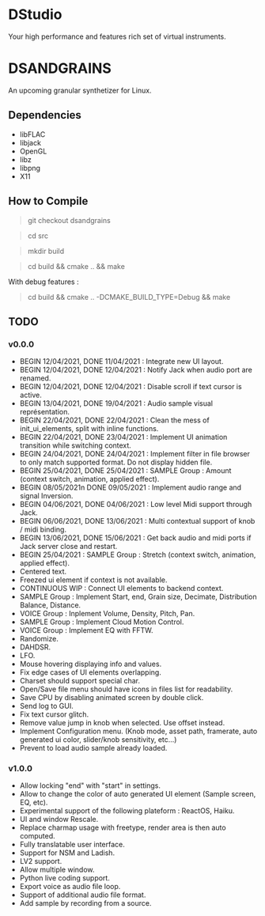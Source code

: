 # DStudio

Your high performance and features rich set of virtual instruments.

# DSANDGRAINS 

An upcoming granular synthetizer for Linux. 

## Dependencies

- libFLAC
- libjack
- OpenGL
- libz
- libpng
- X11

## How to Compile

> git checkout dsandgrains

> cd src

> mkdir build

> cd build && cmake .. && make

With debug features :

> cd build && cmake .. -DCMAKE_BUILD_TYPE=Debug && make

## TODO

### v0.0.0

- BEGIN 12/04/2021, DONE 11/04/2021 : Integrate new UI layout.
- BEGIN 12/04/2021, DONE 12/04/2021 : Notify Jack when audio port are renamed.
- BEGIN 12/04/2021, DONE 12/04/2021 : Disable scroll if text cursor is active.
- BEGIN 13/04/2021, DONE 19/04/2021 : Audio sample visual représentation.
- BEGIN 22/04/2021, DONE 22/04/2021 : Clean the mess of init_ui_elements, split with inline functions.
- BEGIN 22/04/2021, DONE 23/04/2021 : Implement UI animation transition while switching context.
- BEGIN 24/04/2021, DONE 24/04/2021 : Implement filter in file browser to only match supported format. Do not display hidden file.
- BEGIN 25/04/2021, DONE 25/04/2021 : SAMPLE Group : Amount (context switch, animation, applied effect).
- BEGIN 08/05/2021n DONE 09/05/2021 : Implement audio range and signal Inversion.
- BEGIN 04/06/2021, DONE 04/06/2021 : Low level Midi support through Jack.
- BEGIN 06/06/2021, DONE 13/06/2021 : Multi contextual support of knob / midi binding.
- BEGIN 13/06/2021, DONE 15/06/2021 : Get back audio and midi ports if Jack server close and restart.
- BEGIN 25/04/2021                  : SAMPLE Group : Stretch (context switch, animation, applied effect).
- Centered text.
- Freezed ui element if context is not available.
- CONTINUOUS WIP : Connect UI elements to backend context.
- SAMPLE Group : Implement Start, end, Grain size, Decimate, Distribution Balance, Distance.
- VOICE Group : Inplement Volume, Density, Pitch, Pan.
- SAMPLE Group : Implement Cloud Motion Control.
- VOICE Group : Implement EQ with FFTW.
- Randomize.
- DAHDSR.
- LFO.
- Mouse hovering displaying info and values.
- Fix edge cases of UI elements overlapping.
- Charset should support special char.
- Open/Save file menu should have icons in files list for readability.
- Save CPU by disabling animated screen by double click.
- Send log to GUI.
- Fix text cursor glitch.
- Remove value jump in knob when selected. Use offset instead.
- Implement Configuration menu. (Knob mode, asset path, framerate, auto generated ui color, slider/knob sensitivity, etc...)
- Prevent to load audio sample already loaded.

### v1.0.0

- Allow locking "end" with "start" in settings.
- Allow to change the color of auto generated UI element (Sample screen, EQ, etc).
- Experimental support of the following plateform : ReactOS, Haiku.
- UI and window Rescale.
- Replace charmap usage with freetype, render area is then auto computed.
- Fully translatable user interface.
- Support for NSM and Ladish.
- LV2 support.
- Allow multiple window.
- Python live coding support.
- Export voice as audio file loop.
- Support of additional audio file format.
- Add sample by recording from a source.
